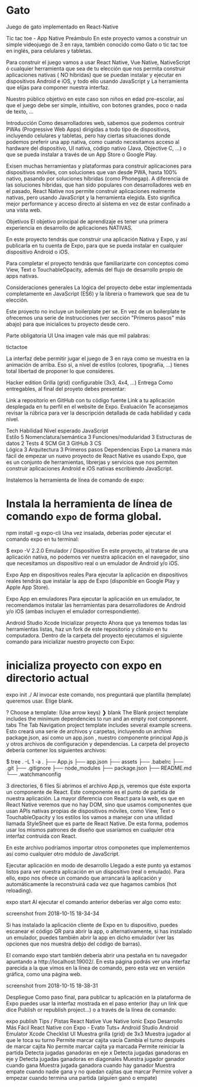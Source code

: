 # Gato
Juego de gato implementado en React-Native

Tic tac toe - App Native
Preámbulo
En este proyecto vamos a construir un simple videojuego de 3 en raya, también conocido como Gato o tic tac toe en inglés, para celulares y tabletas.

Para construir el juego vamos a usar React Native, Vue Native, NativeScript ó cualquier herramienta que sea de tu elección que nos permita construir aplicaciones nativas ( NO híbridas) que se puedan instalar y ejecutar en dispositivos Android e iOS, y todo ello usando JavaScript y La herramienta que elijas para componer nuestra interfaz.

Nuestro público objetivo en este caso son niños en edad pre-escolar, así que el juego debe ser simple, intuitivo, con botones grandes, poco o nada de texto, ...

Introducción
Como desarrolladores web, sabemos que podemos contruir PWAs (Progressive Web Apps) dirigidas a todo tipo de dispositivos, incluyendo celulares y tabletas, pero hay ciertas situaciones donde podemos preferir una app nativa, como cuando necesitamos acceso al hardware del dispositivo, UI nativa, código nativo (Java, Objective C, ...) o que se pueda instalar a través de un App Store o Google Play.

Exisen muchas herramientas y plataformas para construir aplicaciones para dispositivos móviles, con soluciones que van desde PWA, hasta 100% nativo, pasando por soluciones híbridas (como Phonegap). A diferencia de las soluciones híbridas, que han sido populares con desarrolladores web en el pasado, React Native nos permite construir aplicaciones realmente nativas, pero usando JavaScript y la herramienta elegida. Esto significa mejor performance y acceso directo al sistema en vez de estar confinado a una vista web.

Objetivos
El objetivo principal de aprendizaje es tener una primera experiencia en desarrollo de aplicaciones NATIVAS.

En este proyecto tendrás que construir una aplicación Nativa y Expo, y así publicarla en tu cuenta de Expo, para que se pueda instalar en cualquier dispositivo Android o iOS.

Para completar el proyecto tendrás que familiarizarte con conceptos como View, Text o TouchableOpacity, además del flujo de desarrollo propio de apps nativas.

Consideraciones generales
La lógica del proyecto debe estar implementada completamente en JavaScript (ES6) y la librería o framework que sea de tu elección.

Este proyecto no incluye un boilerplate per se. En vez de un boilerplate te ofrecemos una serie de instrucciones (ver sección "Primeros pasos" más abajo) para que inicialices tu proyecto desde cero.

Parte obligatoria
UI
Una imagen vale más que mil palabras:

tictactoe

La interfaz debe permitir jugar el juego de 3 en raya como se muestra en la animación de arriba. Eso sí, a nivel de estilos (colores, tipografía, ...) tienes total libertad de proponer lo que consideres.

Hacker edition
Grilla (grid) configurable (3x3, 4x4, ...)
Entrega
Como entregables, al final del proyeto debes presentar:

Link a repositorio en GitHub con tu código fuente
Link a tu aplicación desplegada en tu perfil en el website de Expo.
Evaluación
Te aconsejamos revisar la rúbrica para ver la descripción detallada de cada habilidad y cada nivel.

Tech
Habilidad	Nivel esperado
JavaScript	
Estilo	5
Nomenclatura/semántica	3
Funciones/modularidad	3
Estructuras de datos	2
Tests	4
SCM	
Git	3
GitHub	3
CS	
Lógica	3
Arquitectura	3
Primeros pasos
Dependencias
Expo
La manera más fácil de empezar un nuevo proyecto de React Native es usando Expo, que es un conjunto de herramientas, librerįas y servicios que nos permiten construir aplicaciones Android e iOS nativas escribiendo JavaScript.

Instalemos la herramienta de línea de comando de expo:

# Instala la herramienta de línea de comando `expo` de forma global.
npm install -g expo-cli
Una vez insalada, deberías poder ejecutar el comando expo en tu terminal:

$ expo -V
2.2.0
Emulador / Dispositivo
En este proyecto, al tratarse de una aplicación nativa, no podemos ver nuestra aplicación en el navegador, sino que necesitamos un dispositivo real o un emulador de Android y/o iOS.

Expo App en dispositivos reales
Para ejecutar la aplicación en dispositivos reales tendrás que instalar la app de Expo (disponible en Google Play y Apple App Store).

Expo App en emuladores
Para ejecutar la aplicación en un emulador, te recomendamos instalar las herramientas para desarrolladores de Android y/o iOS (ambas incluyen el emulador correspondiente).

Android Studio
Xcode
Inicializar proyecto
Ahora que ya tenemos todas las herramientas listas, haz un fork de este repositorio y clónalo en tu computadora. Dentro de la carpeta del proyecto ejecutamos el siguiente comando para inicializar nuestro proyecto con Expo:

# inicializa proyecto con expo en directorio actual
expo init ./
Al invocar este comando, nos preguntará que plantilla (template) queremos usar. Elige blank.

? Choose a template: (Use arrow keys)
❯ blank
  The Blank project template includes the minimum dependencies to run and an empty root component.
  tabs
  The Tab Navigation project template includes several example screens.
Esto creará una serie de archivos y carpetas, incluyendo un archivo package.json, así como un app.json , nuestro componente principal App.js y otros archivos de configuración y dependencias. La carpeta del proyecto debería contener los siguientes archivos:

$ tree . -L 1 -a
.
├── App.js
├── app.json
├── assets
├── .babelrc
├── .git
├── .gitignore
├── node_modules
├── package.json
├── README.md
└── .watchmanconfig

3 directories, 6 files
Si abrimos el archivo App.js, veremos que éste exporta un componente de React. Este componente es el punto de partida de nuestra aplicación. La mayor diferencia con React para la web, es que en React Native veremos que no hay DOM, sino que usamos componentes que usan APIs nativas propias de dispositivos móviles, como View, Text o TouchableOpacity y los estilos los vamos a manejar con una utilidad llamada StyleSheet que es parte de React Native. De esta forma, podemos usar los mismos patrones de diseño que usaríamos en cualquier otra interfaz contruida con React.

En este archivo podríamos importar otros componetes que implementemos así como cualquier otro módulo de JavaScript.

Ejecutar aplicación en modo de desarrollo
Llegado a este punto ya estamos listos para ver nuestra aplicación en un dispositivo (real o emulado). Para ello, expo nos ofrece un comando que arrancará la aplicación y automáticamente la reconstruirá cada vez que hagamos cambios (hot reloading).

expo start
Al ejecutar el comando anterior deberías ver algo como esto:

screenshot from 2018-10-15 18-34-34

Si has instalado la aplicación cliente de Expo en tu dispositivo, puedes escanear el código QR para abrir la app, o alternativamente, si has instalado un emulador, puedes también abrir la app en dicho emulador (ver las opciones que nos muestra debjo del código de barras).

El comando expo start también debería abrir una pestaña en tu navegador apuntando a http://localhost:19002/. En esta página podrás ver una interfaz parecida a la que vimos en la línea de comando, pero esta vez en versión gráfica, como una página web.

screenshot from 2018-10-15 18-38-31

Despliegue
Como paso final, para publicar tu aplicación en la plataforma de Expo puedes usar la interfaz mostrada en el paso enterior (hay un link que dice Publish or republish project...) o a través de la línea de comando:

expo publish
Tips / Pistas
React Native
Vue Native
Ionic
Expo
Desarrollo Más Fácil React Native con Expo - Evato Tuts+
Android Studio
Android Emulator
Xcode
Checklist
UI
 Muestra grilla (grid) de 3x3
 Muestra jugador al que le toca su turno
 Permite marcar cajita vacía
 Cambia el turno después de marcar cajita
 No permite marcar cajita ya marcada
 Permite reiniciar la partida
 Detecta jugadas ganadoras en eje x
 Detecta jugadas ganadoras en eje y
 Detecta jugadas ganadoras en diagonales
 Muestra jugador ganador cuando gana
 Muestra jugada ganadora cuando hay ganador
 Muestra empate cuando nadie gana y no quedan cajitas que marcar
 Permire volver a empezar cuando termina una partida (alguien ganó o empate)
